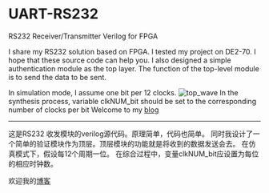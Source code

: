 # UART-RS232
RS232 Receiver/Transmitter Verilog for FPGA

I share my RS232 solution based on FPGA. I tested my project on DE2-70. I hope that these source code can help you. 
I also designed a simple authentication module as the top layer. The function of the top-level module is to send the data to be sent.

In simulation mode, I assume one bit per 12 clocks.
![top_wave](https://github.com/very9s/UART-RS232/blob/master/top_wave.jpg)
In the synthesis process, variable clkNUM_bit should be set to the corresponding number of clocks per bit
Welcome to my [blog](http://very9s.net)

---------------------------------

这是RS232 收发模块的verilog源代码。原理简单，代码也简单。 
同时我设计了一个简单的验证模块作为顶层。顶层模块的功能就是将收到的数据发送会去。
在仿真模式下，假设每12个周期一位。
在综合过程中，变量clkNUM_bit应设置为每位的相应时钟数。



欢迎我的[博客](http://very9s.net)
